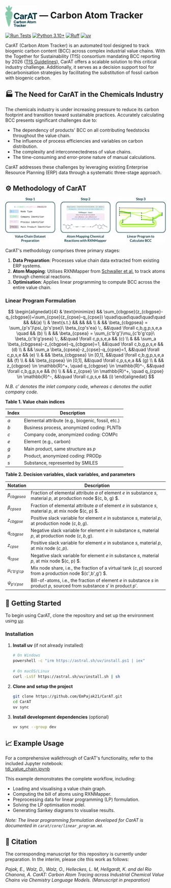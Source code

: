 
# <img src="assets/carat_logo.png" alt="CarAT Logo" width="100" height="auto" style="vertical-align: middle;"> &mdash; Carbon Atom Tracker

[![Run Tests](https://github.com/EmPajak21/carat/actions/workflows/run-tests.yml/badge.svg)](https://github.com/EmPajak21/carat/actions/workflows/run-tests.yml/badge.svg)
[![Python 3.10+](https://img.shields.io/badge/python-3.10+-blue.svg)](https://www.python.org/downloads/)
[![Ruff](https://img.shields.io/endpoint?url=https://raw.githubusercontent.com/astral-sh/ruff/main/assets/badge/v2.json)](https://github.com/astral-sh/ruff)
[![uv](https://img.shields.io/endpoint?url=https://raw.githubusercontent.com/astral-sh/uv/main/assets/badge/v0.json)](https://github.com/astral-sh/uv)

CarAT (Carbon Atom Tracker) is an automated tool designed to track biogenic carbon content (BCC) across complex industrial value chains. With the Together for Sustainability (TfS) consortium mandating BCC reporting by 2026 ([TfS Guidelines][reference1]), CarAT offers a scalable solution to this critical industry challenge. Additionally, it serves as a decision support tool for decarbonisation strategies by facilitating the substitution of fossil carbon with biogenic carbon.

## 🏭 The Need for CarAT in the Chemicals Industry

The chemicals industry is under increasing pressure to reduce its carbon footprint and transition toward sustainable practices. Accurately calculating BCC presents significant challenges due to:

- The dependency of products' BCC on all contributing feedstocks throughout the value chain.
- The influence of process efficiencies and variables on carbon distribution.
- The complexity and interconnectedness of value chains.
- The time-consuming and error-prone nature of manual calculations.

CarAT addresses these challenges by leveraging existing Enterprise Resource Planning (ERP) data through a systematic three-stage approach.

## ⚙️ Methodology of CarAT

![CarAT Methodology](assets/methodology.png)

CarAT's methodology comprises three primary stages:

1. **Data Preparation**: Processes value chain data extracted from existing ERP systems.
2. **Atom Mapping**: Utilises RXNMapper from [Schwaller et al.][reference2] to track atoms through chemical reactions.
3. **Optimisation**: Applies linear programming to compute BCC across the entire value chain.

### Linear Program Formulation

$$
\begin{alignedat}{4}
& \text{minimize} && \sum_{cbgpse}(z_{cbgpse}-q_{cbgpse})+\sum_{cpse}(z_{cpse}-q_{cpse}) \quad\quad\quad\quad\quad && &&(a) \\
& \text{s.t.} && && && \\
& && \beta_{cbgpsea} = \sum_{p's'}\psi_{p's'pse}\ \beta_{cp's'ea} \:,
&&\quad \forall c,b,g,p,s,e,a \quad && (b) \\
& && \beta_{cpsea} = \sum_{c'b'g'}\mu_{c'b'g'cp}\ \beta_{c'b'g'psea} \:,
&&\quad \forall c,p,s,e,a && (c) \\
& && \sum_a \beta_{cbgpsea}-z_{cbgpse}-q_{cbgpse}=1,
&&\quad \forall c,b,g,p,s,e && (d) \\
& && \sum_a \beta_{cpsea}-z_{cpse}-q_{cpse}=1,
&&\quad \forall c,p,s,e && (e) \\
& && \beta_{cbgpsea} \in [0,1],
&&\quad \forall c,b,g,p,s,e,a && (f) \\
& && \beta_{cpsea} \in [0,1],
&&\quad \forall c,p,s,e,a && (g) \\
& && z_{cbgpse} \in \mathbb{R}^+, \quad q_{cbgpse} \in \mathbb{R}^-,
&&\quad \forall c,b,g,p,s,e && (h) \\
& && z_{cpse} \in \mathbb{R}^+, \quad q_{cpse} \in \mathbb{R}^-,
&&\quad \forall c,p,s,e && (i)
\end{alignedat}
$$


*N.B. $c'$ denotes the inlet company code, whereas $c$ denotes the outlet company code.*

**Table 1. Value chain indices**


| Index | Description |
|-------|-------------|
| $a$ | Elemental attribute (e.g., biogenic, fossil, etc.) |
| $b$ | Business process, anonymized coding: PLNTb |
| $c$ | Company code, anonymized coding: COMPc |
| $e$ | Element (e.g., carbon) |
| $g$ | Main product, same structure as $p$ |
| $p$ | Product, anonymized coding: PRODp |
| $s$ | Substance, represented by SMILES |


**Table 2. Decision variables, slack variables, and parameters**

| Notation | Description |
|----------|-------------|
| $\beta_{cbgpsea}$ | Fraction of elemental attribute $a$ of element $e$ in substance $s$, material $p$, at production node $(c, b, g) $. |
| $\beta_{cpsea}$ | Fraction of elemental attribute $a$ of element $e$ in substance $s$, material $p$, at mix node $(c, p) $. |
| $z_{cbgpse}$ | Positive slack variable for element $e$ in substance $s$, material $p$, at production node $(c, b, g)$. |
| $q_{cbgpse}$ | Negative slack variable for element $e$ in substance $s$, material $p$, at production node $(c, b, g)$. |
| $z_{cpse}$ | Positive slack variable for element $e$ in substance $s$, material $p$, at mix node $(c, p)$. |
| $q_{cpse}$ | Negative slack variable for element $e$ in substance $s$, material $p$, at mix node $(c, p) $. |
| $\mu_{c'b'g'cp}$ | Mix node share, i.e., the fraction of a virtual tank $(c,p)$ sourced from a production node $(c',b',g') $. |
| $\psi_{p's'pse}$ | Bill-of-atoms, i.e., the fraction of element $e$ in substance $s$ in product $p$, sourced from substance $s'$ in product $p'$. |

## 🚀 Getting Started  

To begin using CarAT, clone the repository and set up the environment using [uv](https://docs.astral.sh/uv/).

### Installation

1. **Install uv** (if not already installed)
   ```bash
   # On Windows
   powershell -c "irm https://astral.sh/uv/install.ps1 | iex"
   
   # On macOS/Linux
   curl -LsSf https://astral.sh/uv/install.sh | sh
   ```

2. **Clone and setup the project**
   ```bash
   git clone https://github.com/EmPajak21/CarAT.git
   cd CarAT
   uv sync
   ```

3. **Install development dependencies** (optional)
   ```bash
   uv sync --group dev
   ```

## 📈 Example Usage

For a comprehensive walkthrough of CarAT's functionality, refer to the included Jupyter notebook:  
[tdi_value_chain.ipynb](tdi_value_chain.ipynb)

This example demonstrates the complete workflow, including:

- Loading and visualising a value chain graph.
- Computing the bill of atoms using RXNMapper.
- Preprocessing data for linear programming (LP) formulation.
- Solving the LP optimisation model.
- Generating Sankey diagrams to visualise results.

*Note: The linear programming formulation developed for CarAT is documented in `carat/core/linear_program.md`.*

[reference1]: https://www.tfs-initiative.com/app/uploads/2024/03/TfS_PCF_guidelines_2024_EN_pages-low.pdf "Together for Sustainability (TfS). (2024). Product Carbon Footprint (PCF) Guidelines. TfS Initiative."

[reference2]: https://www.science.org/doi/10.1126/sciadv.abe4166 "Schwaller, P., Hoover, B., Reymond, J.-L., Strobelt, H., & Laino, T. (2021). Extraction of organic chemistry grammar from unsupervised learning of chemical reactions. Science Advances, 7(15), eabe4166."

## 📝 Citation

The corresponding manuscript for this repository is currently under preparation. In the interim, please cite this work as follows:

*Pajak, E., Walz, D., Walz, O., Helleckes, L. M, Hellgardt, K. and del Rio Chanona, A. CarAT: Carbon Atom Tracing across Industrial Chemical Value Chains via Chemistry Language Models. (Manuscript in preparation)*
